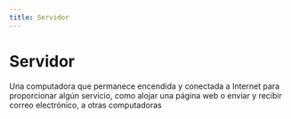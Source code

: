```yaml
---
title: Servidor
---
```

# Servidor 

Una computadora que permanece encendida y conectada a Internet para proporcionar algún servicio, como alojar una página web o enviar y recibir correo electrónico, a otras computadoras